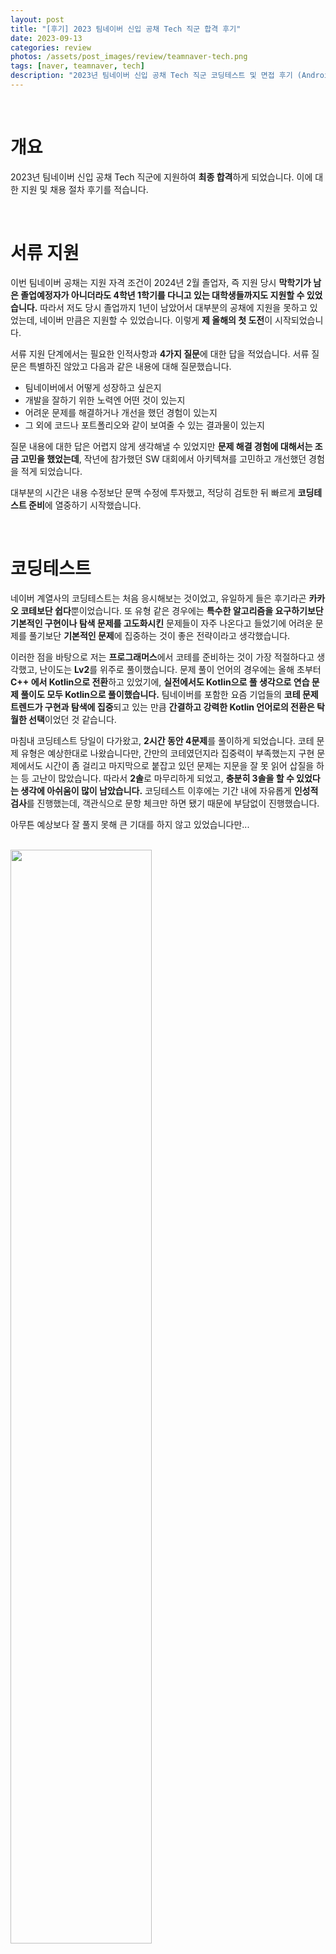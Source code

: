 ```yaml
---
layout: post
title: "[후기] 2023 팀네이버 신입 공채 Tech 직군 합격 후기"
date: 2023-09-13
categories: review
photos: /assets/post_images/review/teamnaver-tech.png
tags: [naver, teamnaver, tech]
description: "2023년 팀네이버 신입 공채 Tech 직군 코딩테스트 및 면접 후기 (Android 직군)"
---
```


<br>

# 개요

2023년 팀네이버 신입 공채 Tech 직군에 지원하여 **최종 합격**하게 되었습니다. 이에 대한 지원 및 채용 절차 후기를 적습니다.

<br>

# 서류 지원

이번 팀네이버 공채는 지원 자격 조건이 2024년 2월 졸업자, 즉 지원 당시 **막학기가 남은 졸업예정자가 아니더라도 4학년 1학기를 다니고 있는 대학생들까지도 지원할 수 있었습니다.** 따라서 저도 당시 졸업까지 1년이 남았어서 대부분의 공채에 지원을 못하고 있었는데, 네이버 만큼은 지원할 수 있었습니다. 이렇게 **제 올해의 첫 도전**이 시작되었습니다.

서류 지원 단계에서는 필요한 인적사항과 **4가지 질문**에 대한 답을 적었습니다. 서류 질문은 특별하진 않았고 다음과 같은 내용에 대해 질문했습니다.

- 팀네이버에서 어떻게 성장하고 싶은지
- 개발을 잘하기 위한 노력엔 어떤 것이 있는지
- 어려운 문제를 해결하거나 개선을 했던 경험이 있는지
- 그 외에 코드나 포트폴리오와 같이 보여줄 수 있는 결과물이 있는지

질문 내용에 대한 답은 어렵지 않게 생각해낼 수 있었지만 **문제 해결 경험에 대해서는 조금 고민을 했었는데**, 작년에 참가했던 SW 대회에서 아키텍쳐를 고민하고 개선했던 경험을 적게 되었습니다.

대부분의 시간은 내용 수정보단 문맥 수정에 투자했고, 적당히 검토한 뒤 빠르게 **코딩테스트 준비**에 열중하기 시작했습니다.

<br>

# 코딩테스트

네이버 계열사의 코딩테스트는 처음 응시해보는 것이었고, 유일하게 들은 후기라곤 **카카오 코테보단 쉽다**뿐이었습니다. 또 유형 같은 경우에는 **특수한 알고리즘을 요구하기보단 기본적인 구현이나 탐색 문제를 고도화시킨** 문제들이 자주 나온다고 들었기에 어려운 문제를 풀기보단 **기본적인 문제**에 집중하는 것이 좋은 전략이라고 생각했습니다.

이러한 점을 바탕으로 저는 **프로그래머스**에서 코테를 준비하는 것이 가장 적절하다고 생각했고, 난이도는 **Lv2**를 위주로 풀이했습니다. 문제 풀이 언어의 경우에는 올해 초부터 **C++ 에서 Kotlin으로 전환**하고 있었기에, **실전에서도 Kotlin으로 풀 생각으로 연습 문제 풀이도 모두 Kotlin으로 풀이했습니다.** 팀네이버를 포함한 요즘 기업들의 **코테 문제 트렌드가 구현과 탐색에 집중**되고 있는 만큼 **간결하고 강력한 Kotlin 언어로의 전환은 탁월한 선택**이었던 것 같습니다.

마침내 코딩테스트 당일이 다가왔고, **2시간 동안 4문제**를 풀이하게 되었습니다. 코테 문제 유형은 예상한대로 나왔습니다만, 간만의 코테였던지라 집중력이 부족했는지 구현 문제에서도 시간이 좀 걸리고 마지막으로 붙잡고 있던 문제는 지문을 잘 못 읽어 삽질을 하는 등 고난이 많았습니다. 따라서 **2솔**로 마무리하게 되었고, **충분히 3솔을 할 수 있었다는 생각에 아쉬움이 많이 남았습니다.** 코딩테스트 이후에는 기간 내에 자유롭게 **인성적 검사**를 진행했는데, 객관식으로 문항 체크만 하면 됐기 때문에 부담없이 진행했습니다. 

아무튼 예상보다 잘 풀지 못해 큰 기대를 하지 않고 있었습니다만...

<br>

<img width="67%" src="https://github.com/yjyoon-dev/yjyoon-dev.github.io/assets/72238126/6b278880-a282-4898-91d2-97d9e43f2972" />

다행히 **2솔까지가 커트라인**이었는지 서류와 코딩테스트에 합격할 수 있었습니다.

<br>

# 1차 기술 면접

다음으로는 기술 면접을 준비하게 되었습니다. 작년에 카카오 블라인드 공채에서 이미 기술 면접을 경험해봤기 때문에 어느정도 준비에 대한 감은 있었습니다. 그런데 네이버 기술 면접 후기를 찾아본 결과, 한 가지 **특이한 점이 있었는데 바로 창의/수리 문제가 나오고 라이브 코딩이 있다는 것이었습니다.** 따라서 카카오 때와는 다르게 단순히 **CS 공부만으로는 부족**하다는 생각이 들었습니다만, **어떻게 준비할 수 있을지 감이 오질 않았습니다.** **창의/수리 문제는 면접 당일 아이디어가 잘 떠오르냐**에 달려있는 것이고, **라이브 코딩은 평소의 기본 실력으로 판가름** 나는 것이라고 생각했습니다. 따라서 **결국 제가 준비할 수 있는 것은 CS 질문 대비**밖에 없었고, 나머지는 제 실력과 운에 맡기기로 했습니다.

면접은 작년 카카오 공채 면접 때도 신세를 졌던 동네 스터디룸에서 온라인으로 진행했고, 노트북의 카메라 눈 높이를 맞추기 위해 두꺼운 책(Kotlin in Action)을 한 권 가져갔습니다. 스터디룸에는 면접 1시간 전에 도착했고, **지엽적인 CS 암기를 위주로 시간을 투자했습니다.** 사전 공지대로 면접 시작 30분 전에 줌에 접속하니 안내자 분께서 줌 대기실로 이동해주셨고, **마지막 20분 정도는 CS를 훑고 1분 자기소개를 암기**한 뒤 마이크를 음소거 하고 **자기소개하는 연습을 하면서 입을 풀었습니다.**

면접은 폭풍같이 지나갔고 **끝난 뒤에는 진이 빠졌습니다.** 면접관 분들께서 굉장히 친절하여 편안한 분위기 속에서 면접을 진행할 수 있었습니다만, 수리/창의 면접은 처음이었던터라 **굉장히 생소하여 당황한 점**이 많았습니다. 문제가 어렵다기보단 이러한 문제들을 **실시간으로 면접관 앞에서 푸는 것이 긴장됐던 점**이 컸습니다. 그런데 다행히 라이브 코딩만큼은 지인들에게 알고리즘이나 코딩을 알려줬던 경험이 많았기 때문에 **친구에게 설명한다는 느낌으로** 익숙하게 진행할 수 있었습니다.

CS 질문이나 라이브 코딩면에서는 **완벽한 면접**을 봤다고 생각했지만, 수리/창의 쪽에서는 당황하여 답하지 못한 질문이 많았기 때문에 면접 결과를 예측하기 힘들었습니다. 그리고 결과 메일이 도착했는데...

<br>

<img width="67%" src="https://github.com/yjyoon-dev/yjyoon-dev.github.io/assets/72238126/7f7897ca-317c-4b4d-afc4-ef36e284b064" />

다행히 기술 면접을 무사히 넘길 수 있었습니다.

<br>

# 2차 종합 면접

마침내 네이버 공채의 최종 전형까지 오게 되었고, 이때부터 본격적으로 긴장되기 시작했습니다. **작년 카카오 블라인드 공채 때 최종 면접에서 떨어진 경험** 때문인지 더욱 떨렸습니다. 하지만 **1년 동안 충분히 성장했다는 확신**을 가지며 우직하게 준비했습니다.

관련 후기를 찾아본 결과 **기술 면접과 인성 면접이 동시에 진행**되고, 기술 면접에서는 1차 면접 때 나왔던 질문의 연장 또는 답하지 못했던 질문에 대해 물어본다는 후기를 찾아볼 수 있었습니다. 또 서류 지원 때 제출했던 내용을 복기하라는 후기도 많이 있었습니다.

따라서 저는 준비 기간동안 **1차 면접 때 답하지 못했던 질문들에 대해 고민**하고, **서류 지원 때 작성했던 내용을 반복적으로 검토**했습니다. 그런데 이러한 준비에는 **그리 많은 시간이 들지 않았습니다.** 자기소개서와 포트폴리오의 내용은 이미 너무 친숙하여 머릿속에 잘 정리되어 있었고, 기술 면접 질문 대비도 이미 1차 면접 때 많은 준비를 했기 때문에 큰 노력이 들지 않았습니다. 그래서 남은 시간에는 **팀네이버라는 조직과 문화에 대해 찾아보며** 면접을 대비했습니다.

그리고 마침내 **면접 당일**이 되었고, 1차 면접과 동일한 환경에서 진행했습니다. 면접은 **제가 진행했던 프로젝트의 기술에 대한 내용과 팀워크적인 경험**, 그리고 **개발을 평소에 얼마나 좋아하고 자신이 있는지**에 대한 질문 위주로 진행됐습니다. 저는 **면접관 분들과 대화하듯이 편하게 면접을 진행**하였고, 주로 **제 경험과 생각에 대한 질문**이 많았기 때문에 **고민하는 시간 없이** 바로 답을 할 수 있었습니다. **마치 초등학생 시절부터 지금까지의 코딩 인생 일대기를 답변 하나하나에 녹여내어 면접관 분들께 이야기 해드리는 느낌이었습니다.** 면접이 진행된 지 40분쯤 되자 면접관 분들께서 더 이상 질문할 것은 없다며 **면접은 생각보다 빠르게 종료되었고**, 저에게 질문하고 싶은 것은 없냐며 되물어봐주셨습니다. 저는 미리 조사했던 내용을 바탕으로 팀네이버 조직에 대한 질문을 2가지 드리며 면접관 분들께 친절한 답변을 받고 **최종 면접을 마무리**하게 되었습니다.

**면접이 끝나고 노트북을 닫고 나서는 합격이라는 확신에 방방 뛰었습니다.** 그런데 그것도 잠시... 집에 돌아오고 나서 생각해보니 **너무 신나게 답한건 아닌지, 좀 더 나은 답변이 있었던 것은 아닌지** 등등 여러가지 생각이 들기 시작하며 얼마 안가 **다시 떨어질 수도 있겠다라는 초심**으로 돌아오게 되었습니다.

<br>

# 결과

결과가 나오기까지 정말 애타는 하루하루를 보내고 있는 와중에 **갑자기 오후 8시라는 예상치 못한 타이밍에 결과 발표 문자와 메일**을 받게 되어 가슴이 철렁였습니다. 심지어 밖에 있었기 때문에 가쁜 숨을 내쉬며 일행과 함께 근처 카페에 들어갔습니다. **화장실을 갔다오고 커피 한 모금을 마시며 십호흡을 한 뒤 메일을 확인한 결과...**

<br>

<img width="67%" src="https://github.com/yjyoon-dev/yjyoon-dev.github.io/assets/72238126/ddd8c885-a1d0-4977-a606-93cb1b430528" />

**최종적으로 팀네이버의 일원이 되었습니다.**

합격 메일을 보고 난 직후 12살 즈음에 VB 언어로 코딩을 처음 시작한 때부터 지금까지 **개발을 즐겁게 해왔던 길고 긴 시간이 머릿 속에 빠르게 스쳐가며** 눈물이 흘렀습니다. 아주 예전부터 내가 좋아하는 개발을 하며 돈도 버는 보람찬 하루하루를 보내는 꿈을 꿔왔었는데 그러한 꿈이 현실이 되는 순간이었습니다. 그리고 마침내 내가 **얼마나 개발을 좋아하고 잘하는지 증명해냈다는 사실이 기뻤습니다.**

팀네이버에 합격한 뒤 바로 입사하지는 않았습니다. 대학교 한 학기가 더 남아있었던 데다가 카카오 인턴도 끝나지 않은 상황이었고, 새로운 출발을 하기 전에 휴식 기간을 가지는게 좋아보였기 때문에 입사를 연기했습니다. 참고로 본 공채에서 입사 연기 제도는 **한 학기가 남아있는 대학생들을 대상**으로만 제공되었습니다.

<br>

<img width="50%" src="https://github.com/yjyoon-dev/yjyoon-dev.github.io/assets/72238126/4290e333-45d0-41d4-91a2-2ac6502b6db8" />

최종 합격 이후에 팀네이버에서 이번 공채 합격자들을 대상으로 **Preview 행사**를 통해 팀네이버 조직에 대한 소개와 입사 관련 예비 교육, 그리고 1784 사옥 투어를 진행했습니다. 해당 행사를 통해 **입사를 연기한 합격자들은 올해 12월 또는 내년 1월에 입사 절차가 진행될 예정**임을 들을 수 있었습니다. 그동안 입사 연기자들에게 종종 메일로 안부 소식을 묻겠다고 했었는데, 해당 글을 쓰는 합격으로부터 약 2개월이 지난 시점까지 아직 특별한 메일은 없었습니다.

<br>

# 현재

막학기를 종강하면 바로 입사를 해야하기 때문에 **현재는 매일매일 열심히 놀고 있습니다.** 합격한 뒤로부터 약 한 달 간은 카카오 인턴을 진행했고, 인턴이 끝나자마자 바로 개강을 했습니다. 어찌보면 굉장히 타이트한 일정입니다만 이미 목적지가 정해져서인지 마음이 가벼워 힘들다는 생각은 딱히 들지 않습니다. 입사까지 이제 약 3개월 정도 남은 것 같은데, 노는 것도 물론 좋지만 **벌써부터 종종 네이버에 출근할 생각에 설레곤 합니다.** 이렇게 설레는 마음을 우선 눌러두고 입사 전까지는  열심히 놀고 남는 시간에는 1784 사옥 근처 자취방을 알아보려 합니다.

이 글이 **미래에 저의 회사 동료가 될 팀네이버 공채 지원자 분들에게 도움이 되길 바랍니다. :)**
